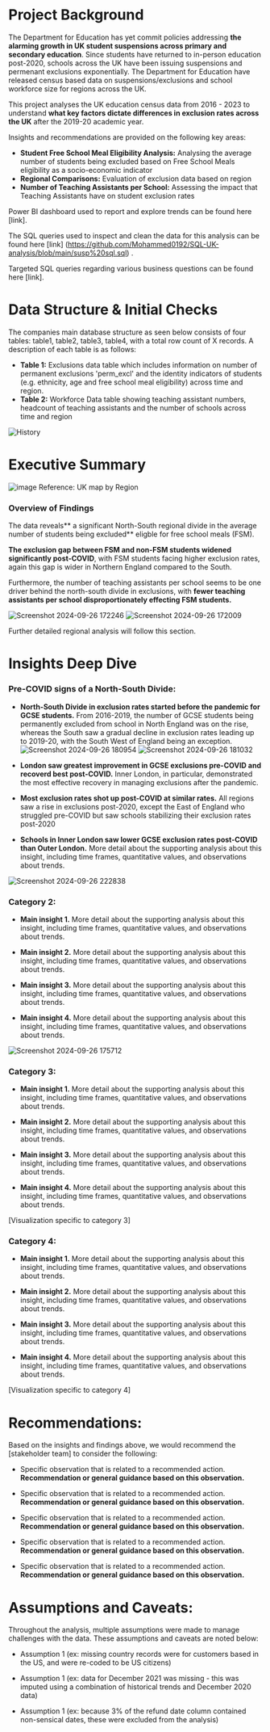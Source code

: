 # Project Background 
The Department for Education has yet commit policies addressing **the alarming growth in UK student suspensions across primary and secondary education**. Since students have returned to in-person education post-2020, schools across the UK have been issuing suspensions and permenant exclusions exponentially. The Department for Education have released census based data on suspensions/exclusions and school workforce size for regions across the UK.

This project analyses the UK education census data from 2016 - 2023 to understand **what key factors dictate differences in exclusion rates across the UK** after the 2019-20 academic year.

Insights and recommendations are provided on the following key areas: 

- **Student Free School Meal Eligibility Analysis:** Analysing the average number of students being excluded based on Free School Meals eligibility as a socio-economic indicator
- **Regional Comparisons:** Evaluation of exclusion data based on region
- **Number of Teaching Assistants per School:**  Assessing the impact that Teaching Assistants have on student exclusion rates

Power BI dashboard used to report and explore trends can be found here [link].

The SQL queries used to inspect and clean the data for this analysis can be found here [link] (https://github.com/Mohammed0192/SQL-UK-analysis/blob/main/susp%20sql.sql) .

Targeted SQL queries regarding various business questions can be found here [link].



# Data Structure & Initial Checks

The companies main database structure as seen below consists of four tables: table1, table2, table3, table4, with a total row count of X records. A description of each table is as follows:
- **Table 1:** Exclusions data table which includes information on number of permanent exclusions 'perm_excl' and the identity indicators of students (e.g. ethnicity, age and free school meal eligibility) across time and region.
- **Table 2:** Workforce Data table showing teaching assistant numbers, headcount of teaching assistants and the number of schools across time and region

![History](https://github.com/user-attachments/assets/0a539a1b-491a-4b9e-a0f1-7c4733afd4df)



# Executive Summary

![image](https://github.com/user-attachments/assets/f4f06d9b-640c-47cb-9634-adafa04d25f8)
Reference: UK map by Region

### Overview of Findings
The data reveals** a significant North-South regional divide in the average number of students being excluded** eligble for free school meals (FSM). 

**The exclusion gap between FSM and non-FSM students widened significantly post-COVID**, with FSM students facing higher exclusion rates, again this gap is wider in Northern England compared to the South.

Furthermore, the number of teaching assistants per school seems to be one driver behind the north-south divide in exclusions, with **fewer teaching assistants per school disproportionately effecting FSM students.**


![Screenshot 2024-09-26 172246](https://github.com/user-attachments/assets/be14c657-c673-4fa0-9840-28fe21bd9f16)
![Screenshot 2024-09-26 172009](https://github.com/user-attachments/assets/e42d9cc1-990b-4518-896e-ef55b2191a37)

Further detailed regional analysis will follow this section.

# Insights Deep Dive
### Pre-COVID signs of a North-South Divide:

* **North-South Divide in exclusion rates started before the pandemic for GCSE students.** From 2016-2019, the number of GCSE students being permanently excluded from school in North England was on the rise, whereas the South saw a gradual decline in exclusion rates leading up to 2019-20, with the South West of England being an exception.
![Screenshot 2024-09-26 180954](https://github.com/user-attachments/assets/e21609d2-ded3-4798-8383-6213be13609e)
![Screenshot 2024-09-26 181032](https://github.com/user-attachments/assets/ed78baca-47b6-4e08-9613-f7003b8306de)

  
* **London saw greatest improvement in GCSE exclusions pre-COVID and recoverd best post-COVID.** Inner London, in particular, demonstrated the most effective recovery in managing exclusions after the pandemic.
  
* **Most exclusion rates shot up post-COVID at similar rates.** All regions saw a rise in exclusions post-2020, except the East of England who struggled pre-COVID but saw schools stabilizing their exclusion rates post-2020 
  
 * **Schools in Inner London saw lower GCSE exclusion rates post-COVID than Outer London.** More detail about the supporting analysis about this insight, including time frames, quantitative values, and observations about trends.
 
  ![Screenshot 2024-09-26 222838](https://github.com/user-attachments/assets/5d62b583-8189-4d1d-922a-1877efd5f3d3)


### Category 2:

* **Main insight 1.** More detail about the supporting analysis about this insight, including time frames, quantitative values, and observations about trends.
  
* **Main insight 2.** More detail about the supporting analysis about this insight, including time frames, quantitative values, and observations about trends.
  
* **Main insight 3.** More detail about the supporting analysis about this insight, including time frames, quantitative values, and observations about trends.
  
* **Main insight 4.** More detail about the supporting analysis about this insight, including time frames, quantitative values, and observations about trends.

![Screenshot 2024-09-26 175712](https://github.com/user-attachments/assets/c1be4e3d-f4e8-4ef8-bd3b-e5c5037ba345)


### Category 3:

* **Main insight 1.** More detail about the supporting analysis about this insight, including time frames, quantitative values, and observations about trends.
  
* **Main insight 2.** More detail about the supporting analysis about this insight, including time frames, quantitative values, and observations about trends.
  
* **Main insight 3.** More detail about the supporting analysis about this insight, including time frames, quantitative values, and observations about trends.
  
* **Main insight 4.** More detail about the supporting analysis about this insight, including time frames, quantitative values, and observations about trends.

[Visualization specific to category 3]


### Category 4:

* **Main insight 1.** More detail about the supporting analysis about this insight, including time frames, quantitative values, and observations about trends.
  
* **Main insight 2.** More detail about the supporting analysis about this insight, including time frames, quantitative values, and observations about trends.
  
* **Main insight 3.** More detail about the supporting analysis about this insight, including time frames, quantitative values, and observations about trends.
  
* **Main insight 4.** More detail about the supporting analysis about this insight, including time frames, quantitative values, and observations about trends.

[Visualization specific to category 4]



# Recommendations:

Based on the insights and findings above, we would recommend the [stakeholder team] to consider the following: 

* Specific observation that is related to a recommended action. **Recommendation or general guidance based on this observation.**
  
* Specific observation that is related to a recommended action. **Recommendation or general guidance based on this observation.**
  
* Specific observation that is related to a recommended action. **Recommendation or general guidance based on this observation.**
  
* Specific observation that is related to a recommended action. **Recommendation or general guidance based on this observation.**
  
* Specific observation that is related to a recommended action. **Recommendation or general guidance based on this observation.**
  


# Assumptions and Caveats:

Throughout the analysis, multiple assumptions were made to manage challenges with the data. These assumptions and caveats are noted below:

* Assumption 1 (ex: missing country records were for customers based in the US, and were re-coded to be US citizens)
  
* Assumption 1 (ex: data for December 2021 was missing - this was imputed using a combination of historical trends and December 2020 data)
  
* Assumption 1 (ex: because 3% of the refund date column contained non-sensical dates, these were excluded from the analysis)
